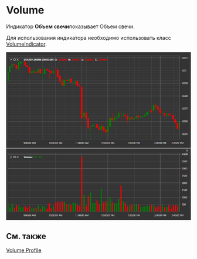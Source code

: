 # Volume

Индикатор **Объем свечи**показывает Объем свечи. 

Для использования индикатора необходимо использовать класс [VolumeIndicator](xref:StockSharp.Algo.Indicators.VolumeIndicator). 

![IndicatorVolumeIndicator](../images/IndicatorVolumeIndicator.png)

## См. также

[Volume Profile](IndicatorVolumeProfileIndicator.md)
